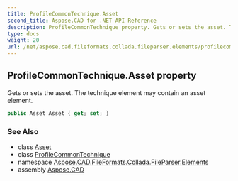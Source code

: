 ```yaml
---
title: ProfileCommonTechnique.Asset
second_title: Aspose.CAD for .NET API Reference
description: ProfileCommonTechnique property. Gets or sets the asset. The technique element may contain an asset element
type: docs
weight: 20
url: /net/aspose.cad.fileformats.collada.fileparser.elements/profilecommontechnique/asset/
---
```

## ProfileCommonTechnique.Asset property

Gets or sets the asset. The technique element may contain an asset element.

```csharp
public Asset Asset { get; set; }
```

### See Also

* class [Asset](../../asset/)
* class [ProfileCommonTechnique](../)
* namespace [Aspose.CAD.FileFormats.Collada.FileParser.Elements](../../profilecommontechnique/)
* assembly [Aspose.CAD](../../../)


